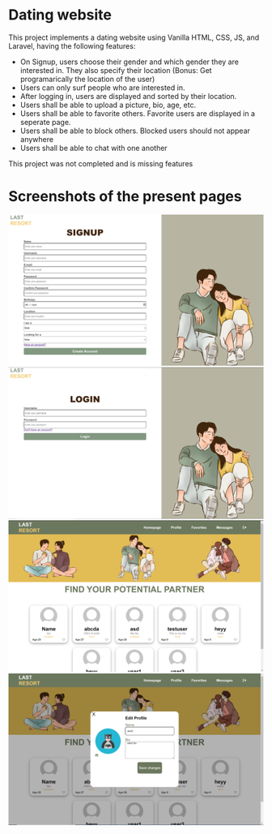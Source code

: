 # Dating website

This project implements a dating website using Vanilla HTML, CSS, JS, and Laravel, having the following features:

* On Signup, users choose their gender and which gender they are interested in. They also specify their location (Bonus: Get programarically the location of the user)
* Users can only surf people who are interested in.
* After logging in, users are displayed and sorted by their location.
* Users shall be able to upload a picture, bio, age, etc.
* Users shall be able to favorite others. Favorite users are displayed in a seperate page.
* Users shall be able to block others. Blocked users should not appear anywhere
* Users shall be able to chat with one another

This project was not completed and is missing features

# Screenshots of the present pages

<img src="./dating_frontend/assets/readme-ss/signupPNG.PNG">
<img src="./dating_frontend/assets/readme-ss/login.PNG">
<img src="./dating_frontend/assets/readme-ss/homepage.PNG">
<img src="./dating_frontend/assets/readme-ss/editprofile.PNG">
